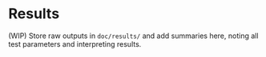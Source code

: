 # Results
(WIP) Store raw outputs in `doc/results/` and add summaries here, noting all test parameters and interpreting results.